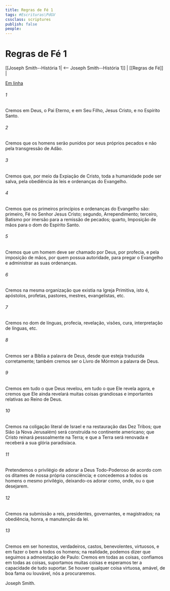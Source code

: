 ```yaml
---
title: Regras de Fé 1
tags: #Escrituras\PdGV
cssclass: scriptures
publish: false
people:
---
```


# Regras de Fé 1
[[Joseph Smith--História 1| <-- Joseph Smith--História 1]] | [[Regras de Fé]] |

[Em linha](https://churchofjesuschrist.org/study/scriptures/pgp/a-of-f/1?lang=por)

###### 1 
Cremos em Deus, o Pai Eterno, e em Seu Filho, Jesus Cristo, e no Espírito Santo.

###### 2 
Cremos que os homens serão punidos por seus próprios pecados e não pela transgressão de Adão.

###### 3 
Cremos que, por meio da Expiação de Cristo, toda a humanidade pode ser salva, pela obediência às leis e ordenanças do Evangelho.

###### 4 
Cremos que os primeiros princípios e ordenanças do Evangelho são: primeiro, Fé no Senhor Jesus Cristo; segundo, Arrependimento; terceiro, Batismo por imersão para a remissão de pecados; quarto, Imposição de mãos para o dom do Espírito Santo.

###### 5 
Cremos que um homem deve ser chamado por Deus, por profecia, e pela imposição de mãos, por quem possua autoridade, para pregar o Evangelho e administrar as suas ordenanças.

###### 6 
Cremos na mesma organização que existia na Igreja Primitiva, isto é, apóstolos, profetas, pastores, mestres, evangelistas, etc.

###### 7 
Cremos no dom de línguas, profecia, revelação, visões, cura, interpretação de línguas, etc.

###### 8 
Cremos ser a Bíblia a palavra de Deus, desde que esteja traduzida corretamente; também cremos ser o Livro de Mórmon a palavra de Deus.

###### 9 
Cremos em tudo o que Deus revelou, em tudo o que Ele revela agora, e cremos que Ele ainda revelará muitas coisas grandiosas e importantes relativas ao Reino de Deus.

###### 10 
Cremos na coligação literal de Israel e na restauração das Dez Tribos; que Sião (a Nova Jerusalém) será construída no continente americano; que Cristo reinará pessoalmente na Terra; e que a Terra será renovada e receberá a sua glória paradisíaca.

###### 11 
Pretendemos o privilégio de adorar a Deus Todo-Poderoso de acordo com os ditames de nossa própria consciência; e concedemos a todos os homens o mesmo privilégio, deixando-os adorar como, onde, ou o que desejarem.

###### 12 
Cremos na submissão a reis, presidentes, governantes, e magistrados; na obediência, honra, e manutenção da lei.

###### 13 
Cremos em ser honestos, verdadeiros, castos, benevolentes, virtuosos, e em fazer o bem a todos os homens; na realidade, podemos dizer que seguimos a admoestação de Paulo: Cremos em todas as coisas, confiamos em todas as coisas, suportamos muitas coisas e esperamos ter a capacidade de tudo suportar. Se houver qualquer coisa virtuosa, amável, de boa fama ou louvável, nós a procuraremos.

Joseph Smith.

